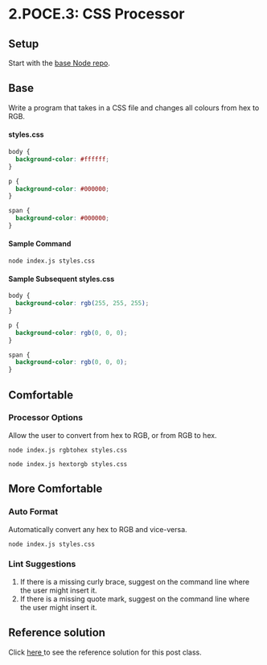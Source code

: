 # 2.POCE.3: CSS Processor

## Setup

Start with the [base Node repo](https://github.com/rocketacademy/base-node-bootcamp).

## Base

Write a program that takes in a CSS file and changes all colours from hex to RGB.

#### styles.css

```css
body {
  background-color: #ffffff;
}

p {
  background-color: #000000;
}

span {
  background-color: #000000;
}
```

#### Sample Command

```
node index.js styles.css
```

#### Sample Subsequent styles.css

```css
body {
  background-color: rgb(255, 255, 255);
}

p {
  background-color: rgb(0, 0, 0);
}

span {
  background-color: rgb(0, 0, 0);
}
```

## Comfortable

### Processor Options

Allow the user to convert from hex to RGB, or from RGB to hex.

```
node index.js rgbtohex styles.css
```

```
node index.js hextorgb styles.css
```

## More Comfortable

### Auto Format

Automatically convert any hex to RGB and vice-versa.

```
node index.js styles.css
```

### Lint Suggestions

1. If there is a missing curly brace, suggest on the command line where the user might insert it.
2. If there is a missing quote mark, suggest on the command line where the user might insert it.

## Reference solution

Click [here ](https://github.com/rocketacademy/base-node-bootcamp/blob/solution-css-processor-base/index.js)to see the reference solution for this post class.
